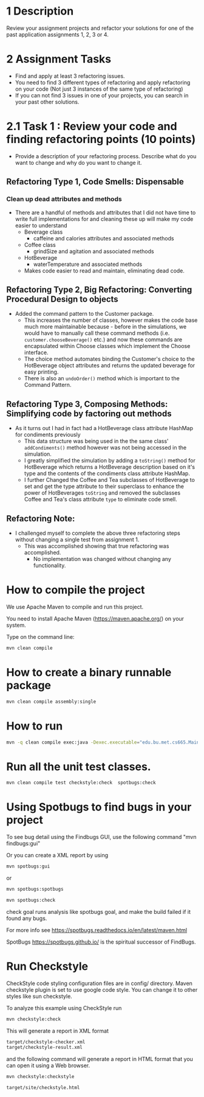 # 1 Description
Review your assignment projects and refactor your solutions for one of the past application assignments
1, 2, 3 or 4.

# 2 Assignment Tasks
* Find and apply at least 3 refactoring issues.
* You need to find 3 different types of refactoring and apply refactoring on your code (Not just 3
instances of the same type of refactoring)
* If you can not find 3 issues in one of your projects, you can search in your past other solutions.

# 2.1 Task 1 : Review your code and finding refactoring points (10 points)
* Provide a description of your refactoring process. Describe what do you want to change and why
do you want to change it.

## Refactoring Type 1, Code Smells: Dispensable
### Clean up dead attributes and methods
* There are a handful of methods and attributes that I did not have time to write full
  implementations for and cleaning these up will make my code easier to understand
    * Beverage class
        * caffeine and calories attributes and associated methods
    * Coffee class
        * grindSize and agitation and associated methods
    * HotBeverage
        * waterTemperature and associated methods
    * Makes code easier to read and maintain, eliminating dead code.


## Refactoring Type 2, Big Refactoring: Converting Procedural Design to objects
* Added the command pattern to the Customer package.
    * This increases the number of classes, however makes the code base much more
      maintainable because - before in the simulations, we would have to manually call these
      command methods (i.e. ```customer.chooseBeverage()``` etc.) and now these commands are
      encapsulated within Choose classes which implement the Choose interface.
    * The choice method automates binding the Customer's choice to the HotBeverage object
      attributes and returns the updated beverage for easy printing.
    * There is also an ```undoOrder()``` method which is important to the Command Pattern. 

## Refactoring Type 3, Composing Methods: Simplifying code by factoring out methods
* As it turns out I had in fact had a HotBeverage class attribute HashMap for condiments previously
    * This data structure was being used in the the same class' ```addCondiments()``` method
      however was not being accessed in the simulation.
    * I greatly simplified the simulation by adding a ```toString()``` method for HotBeverage
      which returns a HotBeverage description based on it's type and the contents of the condiments
      class attribute HashMap.
    * I further Changed the Coffee and Tea subclasses of HotBeverage to set and get the
      type attribute to their superclass to enhance the power of HotBeverages ```toString``` and
      removed the subclasses Coffee and Tea's class attribute ```type``` to eliminate code smell.
    
## Refactoring Note:
* I challenged myself to complete the above three refactoring steps without changing a single test from assignment 1. 
  * This was accomplished showing that true refactoring was accomplished. 
    * No implementation was changed without changing any functionality. 
# How to compile the project

We use Apache Maven to compile and run this project. 

You need to install Apache Maven (https://maven.apache.org/)  on your system. 

Type on the command line: 

```bash
mvn clean compile
```

# How to create a binary runnable package 


```bash
mvn clean compile assembly:single
```


# How to run

```bash
mvn -q clean compile exec:java -Dexec.executable="edu.bu.met.cs665.Main" -Dlog4j.configuration="file:log4j.properties"
```

# Run all the unit test classes.


```bash
mvn clean compile test checkstyle:check  spotbugs:check
```

# Using Spotbugs to find bugs in your project 

To see bug detail using the Findbugs GUI, use the following command "mvn findbugs:gui"

Or you can create a XML report by using  


```bash
mvn spotbugs:gui 
```

or 


```bash
mvn spotbugs:spotbugs
```


```bash
mvn spotbugs:check 
```

check goal runs analysis like spotbugs goal, and make the build failed if it found any bugs. 


For more info see 
https://spotbugs.readthedocs.io/en/latest/maven.html


SpotBugs https://spotbugs.github.io/ is the spiritual successor of FindBugs.


# Run Checkstyle 

CheckStyle code styling configuration files are in config/ directory. Maven checkstyle plugin is set to use google code style. 
You can change it to other styles like sun checkstyle. 

To analyze this example using CheckStyle run 

```bash
mvn checkstyle:check
```

This will generate a report in XML format


```bash
target/checkstyle-checker.xml
target/checkstyle-result.xml
```

and the following command will generate a report in HTML format that you can open it using a Web browser. 

```bash
mvn checkstyle:checkstyle
```

```bash
target/site/checkstyle.html
```




